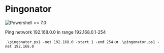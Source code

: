 # Pingonator
![Powershell >= 7.0](https://img.shields.io/badge/Powershell-%3E=7.0-blue.svg)

Ping network 192.168.0.0 in range 192.168.0.1-254

`.\pingonator.ps1 -net 192.168.0 -start 1 -end 254`
or
`.\pingonator.ps1 -net 192.168.0`
